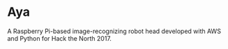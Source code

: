 # Aya

A Raspberry Pi-based image-recognizing robot head developed with AWS and Python for
Hack the North 2017.
